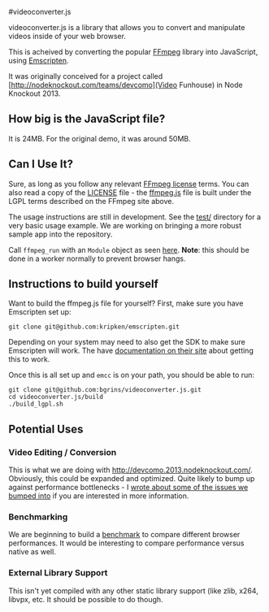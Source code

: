 #videoconverter.js

videoconverter.js is a library that allows you to convert and manipulate videos inside of your web browser.

This is acheived by converting the popular [FFmpeg](http://ffmpeg.org/) library into JavaScript, using [Emscripten](https://github.com/kripken/emscripten).

It was originally conceived for a project called [http://nodeknockout.com/teams/devcomo](Video Funhouse) in Node Knockout 2013.

## How big is the JavaScript file?

It is 24MB.  For the original demo, it was around 50MB.

## Can I Use It?

Sure, as long as you follow any relevant [FFmpeg license](http://www.ffmpeg.org/legal.html) terms.  You can also read a copy of the [LICENSE](LICENSE) file - the [ffmpeg.js](build/ffmpeg.js) file is built under the LGPL terms described on the FFmpeg site above.

The usage instructions are still in development.  See the [test/](test/index.html) directory for a very basic usage example.  We are working on bringing a more robust sample app into the repository.

Call `ffmpeg_run` with an `Module` object as seen [here](test/index.html).  **Note**: this should be done in a worker normally to prevent browser hangs.

## Instructions to build yourself

Want to build the ffmpeg.js file for yourself?  First, make sure you have Emscripten set up:

    git clone git@github.com:kripken/emscripten.git

Depending on your system may need to also get the SDK to make sure Emscripten will work.  The have [documentation on their site](https://github.com/kripken/emscripten/wiki/Tutorial) about getting this to work.

Once this is all set up and `emcc` is on your path, you should be able to run:

    git clone git@github.com:bgrins/videoconverter.js.git
    cd videoconverter.js/build
    ./build_lgpl.sh


## Potential Uses

### Video Editing / Conversion

This is what we are doing with http://devcomo.2013.nodeknockout.com/.  Obviously, this could be expanded and optimized.  Quite likely to bump up against performance bottlenecks - I [wrote about some of the issues we bumped into](http://www.briangrinstead.com/blog/video-funhouse) if you are interested in more information.

### Benchmarking

We are beginning to build a [benchmark](jsperf_test/) to compare different browser performances.  It would be interesting to compare performance versus native as well.

### External Library Support

This isn't yet compiled with any other static library support (like zlib, x264, libvpx, etc.  It should be possible to do though.
